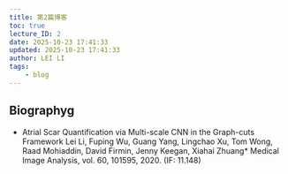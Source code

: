 ```yaml
---
title: 第2篇博客
toc: true
lecture_ID: 2
date: 2025-10-23 17:41:33
updated: 2025-10-23 17:41:33
author: LEI LI
tags:
    - blog
---
```

## Biographyg

* Atrial Scar Quantification via Multi-scale CNN in the Graph-cuts Framework Lei Li, Fuping Wu, Guang Yang, Lingchao Xu, Tom Wong, Raad Mohiaddin, David Firmin, Jenny Keegan, Xiahai Zhuang* Medical Image Analysis, vol. 60, 101595, 2020. (IF: 11.148)
